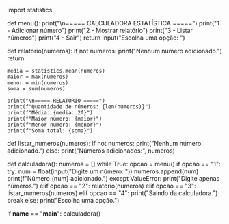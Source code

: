   import statistics

def menu():
    print("\n===== CALCULADORA ESTATÍSTICA =====")
    print("1 - Adicionar número")
    print("2 - Mostrar relatório")
    print("3 - Listar números")
    print("4 - Sair")
    return input("Escolha uma opção: ")

def relatorio(numeros):
    if not numeros: 
        print("Nenhum número adicionado.")
        return

    media = statistics.mean(numeros)
    maior = max(numeros)
    menor = min(numeros)
    soma = sum(numeros)
    
    print("\n===== RELATÓRIO =====")
    print(f"Quantidade de números: {len(numeros)}")
    print(f"Média: {media:.2f}")
    print(f"Maior número: {maior}")
    print(f"Menor número: {menor}")
    print(f"Soma total: {soma}")

def listar_numeros(numeros):
    if not numeros:
        print("Nenhum número adicionado.")
    else:
        print("Números adicionados:", numeros)

def calculadora():
    numeros = []
    while True:
        opcao = menu()
        if opcao == "1":
            try:
                num = float(input("Digite um número: "))
                numeros.append(num)
                print(f"Número {num} adicionado.")
            except ValueError:
                print("Digite apenas números.")
        elif opcao == "2":
            relatorio(numeros)
        elif opcao == "3":
            listar_numeros(numeros)
        elif opcao == "4":
            print("Saindo da calculadora.")
            break
        else:
            print("Escolha uma opção.")

if __name__ == "__main__":
    calculadora()

